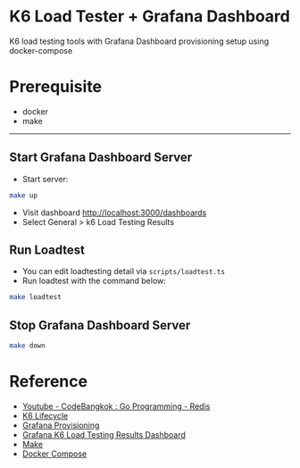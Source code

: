 # K6 Load Tester + Grafana Dashboard
K6 load testing tools with Grafana Dashboard provisioning setup using docker-compose

# Prerequisite

- docker
- make

---

## Start Grafana Dashboard Server

- Start server:

```bash
make up
```

- Visit dashboard [http://localhost:3000/dashboards](http://localhost:3000/dashboards)
- Select General > k6 Load Testing Results

## Run Loadtest

- You can edit loadtesting detail via `scripts/loadtest.ts`
- Run loadtest with the command below:

```bash
make loadtest
```

## Stop Grafana Dashboard Server

```bash
make down
```


# Reference
- [Youtube - CodeBangkok : Go Programming - Redis](https://www.youtube.com/watch?v=4EBhkFWN16w)
- [K6 Lifecycle](https://k6.io/docs/using-k6/test-lifecycle/)
- [Grafana Provisioning](https://grafana.com/docs/grafana/latest/administration/provisioning/#provision-folders-structure-from-filesystem-to-grafana)
- [Grafana K6 Load Testing Results Dashboard](https://grafana.com/grafana/dashboards/2587-k6-load-testing-results/)
- [Make](https://www.gnu.org/software/make/manual/make.html)
- [Docker Compose](https://docs.docker.com/compose/gettingstarted/)